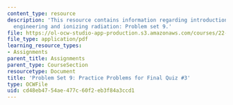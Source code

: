 ```yaml
---
content_type: resource
description: 'This resource contains information regarding introduction to nuclear
  engineering and ionizing radiation: Problem set 9.'
file: https://ol-ocw-studio-app-production.s3.amazonaws.com/courses/22-01-introduction-to-nuclear-engineering-and-ionizing-radiation-fall-2016/cd48eb4754ae477c60f2eb3f84a3ccd1_MIT22_01F16_ProblemSet9.pdf
file_type: application/pdf
learning_resource_types:
- Assignments
parent_title: Assignments
parent_type: CourseSection
resourcetype: Document
title: 'Problem Set 9: Practice Problems for Final Quiz #3'
type: OCWFile
uid: cd48eb47-54ae-477c-60f2-eb3f84a3ccd1
---
```

